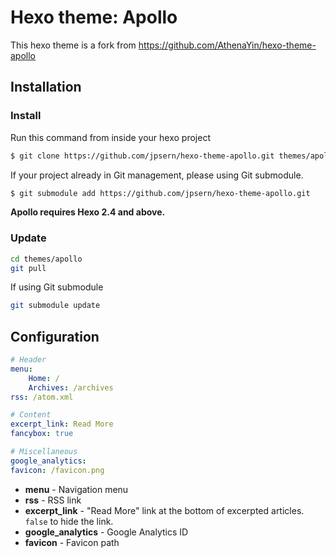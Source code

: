 Hexo theme: Apollo
=================

This hexo theme is a fork from https://github.com/AthenaYin/hexo-theme-apollo

## Installation

### Install

Run this command from inside your hexo project
``` bash
$ git clone https://github.com/jpsern/hexo-theme-apollo.git themes/apollo
```

If your project already in Git management, please using Git submodule.
```bash
$ git submodule add https://github.com/jpsern/hexo-theme-apollo.git
```

**Apollo requires Hexo 2.4 and above.**

### Update

``` bash
cd themes/apollo
git pull
```

If using Git submodule
```bash
git submodule update
```

## Configuration

``` yml
# Header
menu:
    Home: /
    Archives: /archives
rss: /atom.xml

# Content
excerpt_link: Read More
fancybox: true

# Miscellaneous
google_analytics:
favicon: /favicon.png
```

- **menu** - Navigation menu
- **rss** - RSS link
- **excerpt_link** - "Read More" link at the bottom of excerpted articles. `false` to hide the link.
- **google_analytics** - Google Analytics ID
- **favicon** - Favicon path
